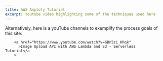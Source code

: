 ```yaml
---
title: AWS Amplofy Tutorial
excerpt: Youtube video highlighting some of the techniques used here
---
```


Alternatively, here is a youTube
        channels to exemplify the process goals of this site:

        <a href="https://www.youtube.com/watch?v=GBn5zi_Hhqk"
          >Image Upload API with AWS Lambda and S3 - Serverless Tutorial</a
        >